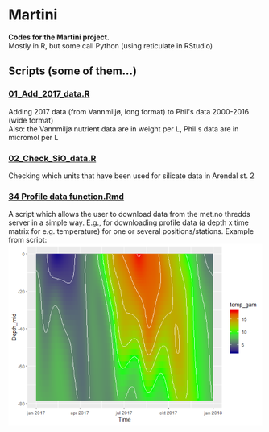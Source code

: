 # Martini
**Codes for the Martini project.**  
Mostly in R, but some call Python (using reticulate in RStudio)

## Scripts (some of them...)

### [01_Add_2017_data.R](01_Add_2017_data.R)  
Adding 2017 data (from Vannmiljø, long format) to Phil's data 2000-2016 (wide format)  
Also: the Vannmiljø nutrient data are in weight per L, Phil's data are in micromol per L  

### [02_Check_SiO_data.R](02_Check_SiO_data.R)  
Checking which units that have been used for silicate data in Arendal st. 2  

### [34 Profile data function.Rmd](34%20Profile%20data%20function.Rmd)  
A script which allows the user to download data from the met.no thredds server in a simple way. E.g., for downloading profile data (a depth x time matrix for e.g. temperature) for one or several positions/stations. Example from script:    
![temperature profile](34_Profile_data_function_files/figure-html/unnamed-chunk-5-1.png)  